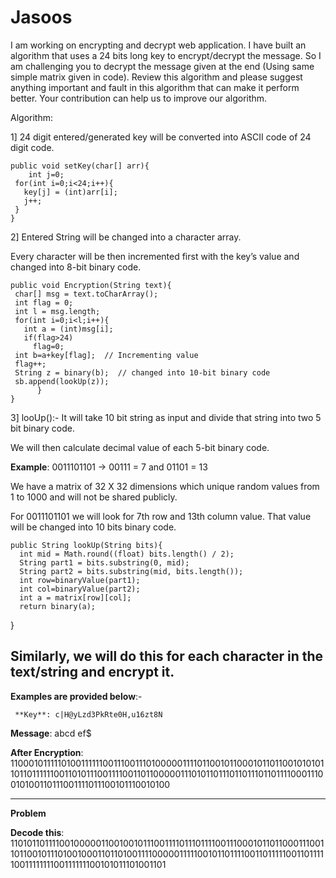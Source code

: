 # Jasoos

I am working on encrypting and decrypt web application. I have built an algorithm that uses a 24 bits long key to encrypt/decrypt the message. So I am challenging you to decrypt the message given at the end (Using same simple matrix given in code). Review this algorithm and please suggest anything important and fault in this algorithm that can make it perform better. Your contribution can help us to improve our algorithm. 

Algorithm:

1] 24 digit entered/generated key will be converted into ASCII code of 24 digit code.

    public void setKey(char[] arr){
        int j=0;
     for(int i=0;i<24;i++){
       key[j] = (int)arr[i];
       j++;
     } 
    }

2] Entered String will be changed into a character array.

Every character will be then incremented first with the key’s value and changed into 8-bit binary code.

    public void Encryption(String text){
     char[] msg = text.toCharArray();
     int flag = 0;
     int l = msg.length;
     for(int i=0;i<l;i++){
       int a = (int)msg[i]; 
       if(flag>24)
         flag=0;
     int b=a+key[flag];  // Incrementing value
     flag++;
     String z = binary(b);  // changed into 10-bit binary code
     sb.append(lookUp(z));
          }
    }

3] looUp():- It will take 10 bit string as input and divide that string into two 5 bit binary code.

We will then calculate decimal value of each 5-bit binary code.

**Example**: 0011101101 -> 00111 = 7 and 01101 = 13

We have a matrix of 32 X 32 dimensions which unique random values from 1 to 1000 and will not be shared publicly. 

For 0011101101 we will look for 7th row and 13th column value.
That value will be changed into 10 bits binary code.

    public String lookUp(String bits){
      int mid = Math.round((float) bits.length() / 2);
      String part1 = bits.substring(0, mid);
      String part2 = bits.substring(mid, bits.length());
      int row=binaryValue(part1);
      int col=binaryValue(part2);
      int a = matrix[row][col];
      return binary(a);
  }

Similarly, we will do this for each character in the text/string and encrypt it.
--------------------------------------------------------------------------
**Examples are provided below**:-

     **Key**: c|H@yLzd3PkRte0H,u16zt8N

**Message**: abcd ef$

**After Encryption**: 110001011111010011111100111001110100000111101100101100010110110010101011011011111100110101110011110011011000001110101101110110111011011110001110010100110111001111011100101110010100

-------------------------------------------------------------------------------
**Problem**

**Decode this**: 110101101111001000001100100101110011110111011110011100010110110001110011011001011101001000110110100111100000111110010110111100110111110011011111001111111100111111100101011101001101
